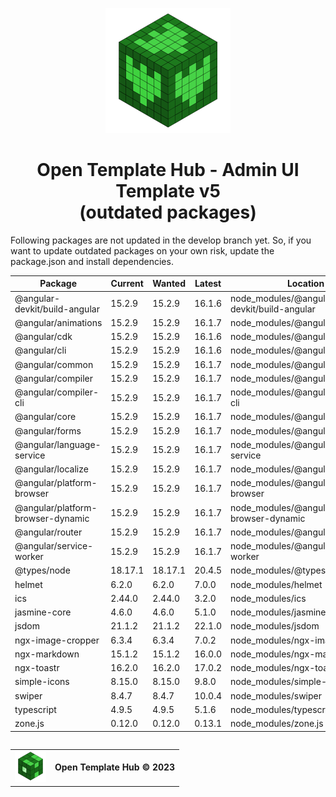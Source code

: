 <p align="center">
  <a href="https://opentemplatehub.com">
    <img src="https://raw.githubusercontent.com/open-template-hub/open-template-hub.github.io/master/assets/logo/ui/admin-ui-logo.png" alt="Logo" width=200>
  </a>
</p>


<h1 align="center">
Open Template Hub - Admin UI Template v5
  <br/>
(outdated packages)
</h1>

Following packages are not updated in the develop branch yet. So, if you want to update outdated packages on your own risk, update the package.json and install dependencies.

| Package | Current | Wanted | Latest | Location |
| --- | --- | --- | --- | --- |
| @angular-devkit/build-angular | 15.2.9 | 15.2.9 | 16.1.6 | node_modules/@angular-devkit/build-angular |
| @angular/animations | 15.2.9 | 15.2.9 | 16.1.7 | node_modules/@angular/animations |
| @angular/cdk | 15.2.9 | 15.2.9 | 16.1.6 | node_modules/@angular/cdk |
| @angular/cli | 15.2.9 | 15.2.9 | 16.1.6 | node_modules/@angular/cli |
| @angular/common | 15.2.9 | 15.2.9 | 16.1.7 | node_modules/@angular/common |
| @angular/compiler | 15.2.9 | 15.2.9 | 16.1.7 | node_modules/@angular/compiler |
| @angular/compiler-cli | 15.2.9 | 15.2.9 | 16.1.7 | node_modules/@angular/compiler-cli |
| @angular/core | 15.2.9 | 15.2.9 | 16.1.7 | node_modules/@angular/core |
| @angular/forms | 15.2.9 | 15.2.9 | 16.1.7 | node_modules/@angular/forms |
| @angular/language-service | 15.2.9 | 15.2.9 | 16.1.7 | node_modules/@angular/language-service |
| @angular/localize | 15.2.9 | 15.2.9 | 16.1.7 | node_modules/@angular/localize |
| @angular/platform-browser | 15.2.9 | 15.2.9 | 16.1.7 | node_modules/@angular/platform-browser |
| @angular/platform-browser-dynamic | 15.2.9 | 15.2.9 | 16.1.7 | node_modules/@angular/platform-browser-dynamic |
| @angular/router | 15.2.9 | 15.2.9 | 16.1.7 | node_modules/@angular/router |
| @angular/service-worker | 15.2.9 | 15.2.9 | 16.1.7 | node_modules/@angular/service-worker |
| @types/node | 18.17.1 | 18.17.1 | 20.4.5 | node_modules/@types/node |
| helmet | 6.2.0 | 6.2.0 | 7.0.0 | node_modules/helmet |
| ics | 2.44.0 | 2.44.0 | 3.2.0 | node_modules/ics |
| jasmine-core | 4.6.0 | 4.6.0 | 5.1.0 | node_modules/jasmine-core |
| jsdom | 21.1.2 | 21.1.2 | 22.1.0 | node_modules/jsdom |
| ngx-image-cropper | 6.3.4 | 6.3.4 | 7.0.2 | node_modules/ngx-image-cropper |
| ngx-markdown | 15.1.2 | 15.1.2 | 16.0.0 | node_modules/ngx-markdown |
| ngx-toastr | 16.2.0 | 16.2.0 | 17.0.2 | node_modules/ngx-toastr |
| simple-icons | 8.15.0 | 8.15.0 | 9.8.0 | node_modules/simple-icons |
| swiper | 8.4.7 | 8.4.7 | 10.0.4 | node_modules/swiper |
| typescript | 4.9.5 | 4.9.5 | 5.1.6 | node_modules/typescript |
| zone.js | 0.12.0 | 0.12.0 | 0.13.1 | node_modules/zone.js |

<table align="right"><tr><td><a href="https://opentemplatehub.com"><img src="https://raw.githubusercontent.com/open-template-hub/open-template-hub.github.io/master/assets/logo/brand-logo.png" width="50px" alt="oth"/></a></td><td><b>Open Template Hub © 2023</b></td></tr></table>

